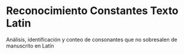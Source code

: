 # Reconocimiento Constantes Texto Latin
 Análisis, identificación y conteo de consonantes que no sobresalen de manuscrito en Latín
